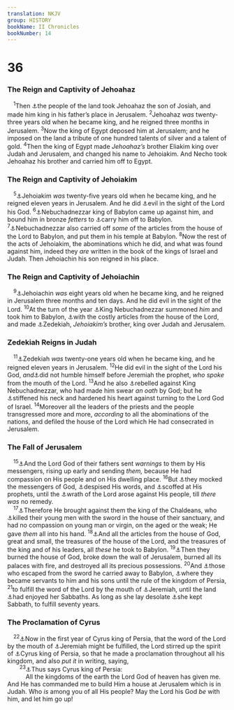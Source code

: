 ```yaml
---
translation: NKJV
group: HISTORY
bookName: II Chronicles 
bookNumber: 14
---
```


<div class="title"><h1>36</h1><h3>The Reign and Captivity of Jehoahaz</h3></div>
<span class="verse 2su_36_1"> <sup>1</sup>Then <a data-toggle="tooltip" data-placement="bottom" title="2 Kin. 23:30–34">⚓</a>the people of the land took Jehoahaz the son of Josiah, and made him king in his father’s place in Jerusalem. </span>
<span class="verse 2su_36_2"><sup>2</sup>Jehoahaz <i>was</i> twenty-three years old when he became king, and he reigned three months in Jerusalem. </span>
<span class="verse 2su_36_3"><sup>3</sup>Now the king of Egypt deposed him at Jerusalem; and he imposed on the land a tribute of one hundred talents of silver and a talent of gold. </span>
<span class="verse 2su_36_4"><sup>4</sup>Then the king of Egypt made <i>Jehoahaz’s</i> brother Eliakim king over Judah and Jerusalem, and changed his name to Jehoiakim. And Necho took Jehoahaz his brother and carried him off to Egypt.<br/></span>
<div class="title"><h3>The Reign and Captivity of Jehoiakim</h3></div>
<span class="verse 2su_36_5"> <sup>5</sup><a data-toggle="tooltip" data-placement="bottom" title="2 Kin. 23:36, 37; 1 Chr. 3:15">⚓</a>Jehoiakim <i>was</i> twenty-five years old when he became king, and he reigned eleven years in Jerusalem. And he did <a data-toggle="tooltip" data-placement="bottom" title="(Jer. 22:13–19)">⚓</a>evil in the sight of the Lord his God. </span>
<span class="verse 2su_36_6"><sup>6</sup><a data-toggle="tooltip" data-placement="bottom" title="2 Kin. 24:1; Hab. 1:6">⚓</a>Nebuchadnezzar king of Babylon came up against him, and bound him in bronze <i>fetters</i> to <a data-toggle="tooltip" data-placement="bottom" title="(Deut. 29:22–29); 2 Chr. 33:11; Jer. 36:30">⚓</a>carry him off to Babylon. </span>
<span class="verse 2su_36_7"><sup>7</sup><a data-toggle="tooltip" data-placement="bottom" title="2 Kin. 24:13; Dan. 1:1, 2">⚓</a>Nebuchadnezzar also carried off <i>some</i> of the articles from the house of the Lord to Babylon, and put them in his temple at Babylon. </span>
<span class="verse 2su_36_8"><sup>8</sup>Now the rest of the acts of Jehoiakim, the abominations which he did, and what was found against him, indeed they <i>are</i> written in the book of the kings of Israel and Judah. Then Jehoiachin his son reigned in his place.<br/></span>
<div class="title"><h3>The Reign and Captivity of Jehoiachin</h3></div>
<span class="verse 2su_36_9"> <sup>9</sup><a data-toggle="tooltip" data-placement="bottom" title="2 Kin. 24:8–17">⚓</a>Jehoiachin <i>was</i> eight years old when he became king, and he reigned in Jerusalem three months and ten days. And he did evil in the sight of the Lord. </span>
<span class="verse 2su_36_10"><sup>10</sup>At the turn of the year <a data-toggle="tooltip" data-placement="bottom" title="2 Kin. 24:10–17">⚓</a>King Nebuchadnezzar summoned <i>him</i> and took him to Babylon, <a data-toggle="tooltip" data-placement="bottom" title="Dan. 1:1, 2">⚓</a>with the costly articles from the house of the Lord, and made <a data-toggle="tooltip" data-placement="bottom" title="Jer. 37:1">⚓</a>Zedekiah, <i>Jehoiakim’s</i> brother, king over Judah and Jerusalem.<br/></span>
<div class="title"><h3>Zedekiah Reigns in Judah</h3></div>
<span class="verse 2su_36_11"> <sup>11</sup><a data-toggle="tooltip" data-placement="bottom" title="2 Kin. 24:18–20; Jer. 52:1">⚓</a>Zedekiah <i>was</i> twenty-one years old when he became king, and he reigned eleven years in Jerusalem. </span>
<span class="verse 2su_36_12"><sup>12</sup>He did evil in the sight of the Lord his God, <i>and</i><a data-toggle="tooltip" data-placement="bottom" title="Jer. 21:3–7; 44:10">⚓</a>did not humble himself before Jeremiah the prophet, <i>who</i> <i>spoke</i> from the mouth of the Lord. </span>
<span class="verse 2su_36_13"><sup>13</sup>And he also <a data-toggle="tooltip" data-placement="bottom" title="Jer. 52:3; Ezek. 17:15">⚓</a>rebelled against King Nebuchadnezzar, who had made him swear <i>an</i> <i>oath</i> by God; but he <a data-toggle="tooltip" data-placement="bottom" title="2 Kin. 17:14; (2 Chr. 30:8)">⚓</a>stiffened his neck and hardened his heart against turning to the Lord God of Israel. </span>
<span class="verse 2su_36_14"><sup>14</sup>Moreover all the leaders of the priests and the people transgressed more and more, <i>according</i> to all the abominations of the nations, and defiled the house of the Lord which He had consecrated in Jerusalem.<br/></span>
<div class="title"><h3>The Fall of Jerusalem</h3></div>
<span class="verse 2su_36_15"> <sup>15</sup><a data-toggle="tooltip" data-placement="bottom" title="Jer. 7:13; 25:3, 4">⚓</a>And the Lord God of their fathers sent <i>warnings</i> to them by His messengers, rising up early and sending <i>them,</i> because He had compassion on His people and on His dwelling place. </span>
<span class="verse 2su_36_16"><sup>16</sup>But <a data-toggle="tooltip" data-placement="bottom" title="2 Chr. 30:10; Jer. 5:12, 13">⚓</a>they mocked the messengers of God, <a data-toggle="tooltip" data-placement="bottom" title="(Prov. 1:24–32)">⚓</a>despised His words, and <a data-toggle="tooltip" data-placement="bottom" title="Jer. 38:6; Matt. 23:34">⚓</a>scoffed at His prophets, until the <a data-toggle="tooltip" data-placement="bottom" title="2 Chr. 34:25; Ps. 79:5">⚓</a>wrath of the Lord arose against His people, till <i>there</i> <i>was</i> no remedy.<br/></span>
<span class="verse 2su_36_17"> <sup>17</sup><a data-toggle="tooltip" data-placement="bottom" title="Num. 33:56; Deut. 4:26; 28:49; 2 Kin. 25:1; Ezra 9:7; Is. 3:8">⚓</a>Therefore He brought against them the king of the Chaldeans, who <a data-toggle="tooltip" data-placement="bottom" title="Ps. 74:20">⚓</a>killed their young men with the sword in the house of their sanctuary, and had no compassion on young man or virgin, on the aged or the weak; He gave <i>them</i> all into his hand. </span>
<span class="verse 2su_36_18"><sup>18</sup><a data-toggle="tooltip" data-placement="bottom" title="2 Kin. 25:13–15; 2 Chr. 36:7, 10">⚓</a>And all the articles from the house of God, great and small, the treasures of the house of the Lord, and the treasures of the king and of his leaders, all <i>these</i> he took to Babylon. </span>
<span class="verse 2su_36_19"><sup>19</sup><a data-toggle="tooltip" data-placement="bottom" title="2 Kin. 25:9; Ps. 79:1, 7; Is. 1:7, 8; Jer. 52:13">⚓</a>Then they burned the house of God, broke down the wall of Jerusalem, burned all its palaces with fire, and destroyed all its precious possessions. </span>
<span class="verse 2su_36_20"><sup>20</sup>And <a data-toggle="tooltip" data-placement="bottom" title="2 Kin. 25:11; Jer. 5:19; Mic. 4:10">⚓</a>those who escaped from the sword he carried away to Babylon, <a data-toggle="tooltip" data-placement="bottom" title="Jer. 17:4; 27:7">⚓</a>where they became servants to him and his sons until the rule of the kingdom of Persia, </span>
<span class="verse 2su_36_21"><sup>21</sup>to fulfill the word of the Lord by the mouth of <a data-toggle="tooltip" data-placement="bottom" title="Jer. 25:9–12; 27:6–8; 29:10">⚓</a>Jeremiah, until the land <a data-toggle="tooltip" data-placement="bottom" title="Lev. 26:34–43; Dan. 9:2">⚓</a>had enjoyed her Sabbaths. As long as she lay desolate <a data-toggle="tooltip" data-placement="bottom" title="Lev. 25:4, 5">⚓</a>she kept Sabbath, to fulfill seventy years.<br/></span>
<div class="title"><h3>The Proclamation of Cyrus</h3></div>
<span class="verse 2su_36_22"> <sup>22</sup><a data-toggle="tooltip" data-placement="bottom" title="Ezra 1:1–3">⚓</a>Now in the first year of Cyrus king of Persia, that the word of the Lord by the mouth of <a data-toggle="tooltip" data-placement="bottom" title="Jer. 29:10">⚓</a>Jeremiah might be fulfilled, the Lord stirred up the spirit of <a data-toggle="tooltip" data-placement="bottom" title="Is. 44:28; 45:1">⚓</a>Cyrus king of Persia, so that he made a proclamation throughout all his kingdom, and also <i>put</i> <i>it</i> in writing, saying,<br/></span>
<span class="verse 2su_36_23">  <sup>23</sup><a data-toggle="tooltip" data-placement="bottom" title="Ezra 1:2, 3">⚓</a>Thus says Cyrus king of Persia:<br/>   All the kingdoms of the earth the Lord God of heaven has given me. And He has commanded me to build Him a house at Jerusalem which is in Judah. Who <i>is</i> among you of all His people? May the Lord his God <i>be</i> with him, and let him go up!<br/></span>
